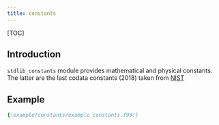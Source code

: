 ```yaml
---
title: constants
---
```


[TOC]

## Introduction

`stdlib_constants` module provides mathematical and physical constants. 
The latter are the last codata constants (2018) taken from [NIST](http://physics.nist.gov/constants.)

## Example

```fortran
{!example/constants/example_constants.f90!}
```
